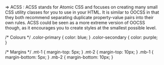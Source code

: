 
=> ACSS : ACSS stands for Atomic CSS and focuses on creating many small CSS utility classes for you to use in your HTML. It is similar to OOCSS in that they both recommend separating duplicate property-value pairs into their own rules. ACSS could be seen as a more extreme version of OOCSS though, as it encourages you to create styles at the smallest possible level.

/* Colours */
.color-primary { color: blue; }
.color-secondary { color: purple; }

/* Margins */
.mt-1 { margin-top: 5px; }
.mt-2 { margin-top: 10px; }
.mb-1 { margin-bottom: 5px; }
.mb-2 { margin-bottom: 10px; }
